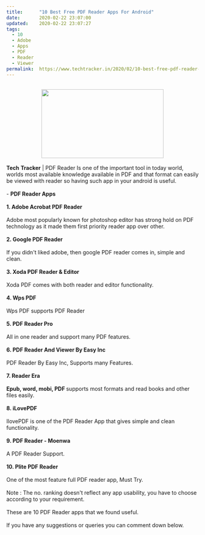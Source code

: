 ```yaml
---
title:		"10 Best Free PDF Reader Apps For Android"
date:		2020-02-22 23:07:00
updated:	2020-02-22 23:07:27
tags: 
  - 10
  - Adobe
  - Apps
  - PDF
  - Reader
  - Viewer	
permalink:	https://www.techtracker.in/2020/02/10-best-free-pdf-reader-apps-for-android.html
---
```


<div><b><div class="separator" style="clear: both; text-align: center;"><br><div class="separator" style="clear: both; text-align: center;"><a href="https://lh3.googleusercontent.com/-QNjy9EVjzEg/XlFm1GrHj0I/AAAAAAAABKg/-7STmOkiIF0LKQXvUTTTWnwQJTQ9CQc_gCLcBGAsYHQ/s1600/IMG_20200222_230523_072.jpg" imageanchor="1" style="margin-left: 1em; margin-right: 1em;"><img src="https://lh3.googleusercontent.com/-QNjy9EVjzEg/XlFm1GrHj0I/AAAAAAAABKg/-7STmOkiIF0LKQXvUTTTWnwQJTQ9CQc_gCLcBGAsYHQ/s1600/IMG_20200222_230523_072.jpg" border="0" data-original-width="1280" data-original-height="720" width="320" height="180"></a></div><br></div></b></div><b>Tech</b> <b>Tracker</b> | PDF Reader Is one of the important tool in today world, worlds most available knowledge available in PDF and that format can easily be viewed with reader so having such app in your android is useful.<div><br></div><div>- <b>PDF Reader Apps</b></div><div><br></div><div><b>1. Adobe Acrobat PDF Reader</b></div><div><b><br></b></div><div>Adobe most popularly known for photoshop editor has strong hold on PDF technology as it made them first priority reader app over other.</div><div><br></div><div><b>2. Google PDF Reader</b></div><div><b><br></b></div><div>If you didn't liked adobe, then google PDF reader comes in, simple and clean.</div><div><b><br></b></div><div><b>3. Xoda PDF Reader &amp; Editor</b></div><div><br></div><div>Xoda PDF comes with both reader and editor functionality.</div><div><b><br></b></div><div><b>4. Wps PDF</b></div><div><b><br></b></div><div>Wps PDF supports PDF Reader&nbsp;</div><div><b><br></b></div><div><b>5. PDF Reader Pro</b></div><div><b><br></b></div><div>All in one reader and support many PDF features.</div><div><b><br></b></div><div><b>6. PDF Reader And Viewer By Easy Inc</b></div><div><b><br></b></div><div>PDF Reader By Easy Inc, Supports many Features.</div><div><br></div><div><b>7. Reader Era</b></div><div><b><br></b></div><div><b>Epub, word, mobi, PDF </b>supports most formats and read books and other files easily.</div><div><b><br></b></div><div><b>8. iLovePDF</b></div><div><b><br></b></div><div>IlovePDF is one of the PDF Reader App that gives simple and clean functionality.</div><div><b><br></b></div><div><b>9. PDF Reader - Moenwa</b></div><div><b><br></b></div><div>A PDF Reader Support.</div><div><br></div><div><b>10. Plite PDF Reader</b></div><div><b><br></b></div><div>One of the most feature full PDF reader app, Must Try.</div><div><br></div><div>Note : The no. ranking doesn't reflect any app usability, you have to choose according to your requirement.</div><div><br></div><div>These are 10 PDF Reader apps that we found useful.</div><div><br></div><div>If you have any suggestions or queries you can comment down below.</div>
<!-- no comments on this post -->